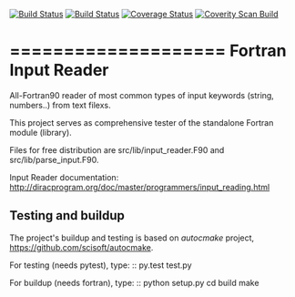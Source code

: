[![Build Status](https://travis-ci.org/miroi/fortran_input_reader.svg?branch=master)](https://travis-ci.org/miroi/fortran_input_reader/builds)
[![Build Status](https://ci.appveyor.com/api/projects/status/github/miroi/fortran_input_reader?branch=master&svg=true)](https://ci.appveyor.com/project/miroi/fortran_input_reader/history)
[![Coverage Status](https://coveralls.io/repos/miroi/fortran_input_reader/badge.svg?branch=release)](https://coveralls.io/r/miroi/fortran_input_reader?branch=release)
[![Coverity Scan Build](https://scan.coverity.com/projects/5926/badge.svg)](https://scan.coverity.com/projects/5926)


====================
Fortran Input Reader
====================

All-Fortran90 reader of most common types of input keywords (string, numbers..) from text filexs.

This project serves as comprehensive tester of the standalone Fortran module (library).

Files for free distribution are src/lib/input_reader.F90 and src/lib/parse_input.F90.

Input Reader documentation: http://diracprogram.org/doc/master/programmers/input_reading.html

Testing and buildup
-------------------
The project's buildup and testing is based on *autocmake* project, https://github.com/scisoft/autocmake.

For testing (needs pytest), type:
::
 py.test test.py

For buildup (needs fortran), type:
::
 python setup.py 
 cd build
 make




